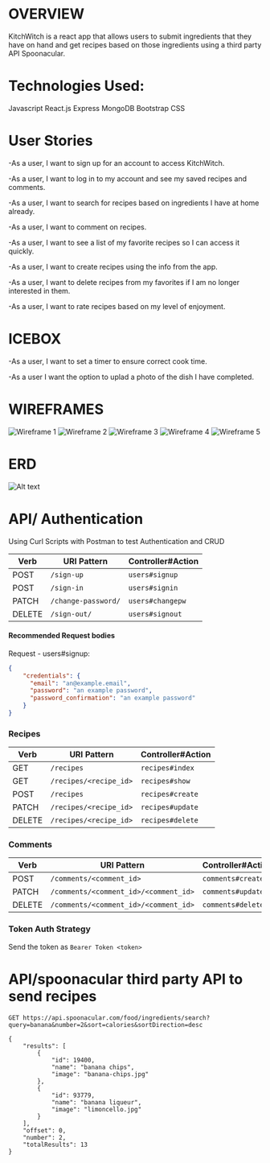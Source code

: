 # OVERVIEW
KitchWitch is a react app that allows users to submit ingredients that they have on hand and get recipes based on those ingredients using a third party API Spoonacular.

# Technologies Used:
Javascript 
React.js
Express
MongoDB
Bootstrap CSS

# User Stories

-As a user, I want to sign up for an account to access KitchWitch.

-As a user, I want to log in to my account and see my saved recipes and comments.

-As a user, I want to search for recipes based on ingredients I have at home already.

-As a user, I want to comment on recipes.

-As a user, I want to see a list of my favorite recipes so I can access it quickly.

-As a user, I want to create recipes using the info from the app.

-As a user, I want to delete recipes from my favorites if I am no longer interested in them.

-As a user, I want to rate recipes based on my level of enjoyment.

# ICEBOX

-As a user, I want to set a timer to ensure correct cook time.

-As a user I want the option to uplad a photo of the dish I have completed.

# WIREFRAMES
![Wireframe 1](app/images/WF1.jpg)
![Wireframe 2](app/images/WF%202.jpg)
![Wireframe 3](app/images/WF3.jpg)
![Wireframe 4](app/images/WF4.jpg)
![Wireframe 5](app/images/WF5.jpg)


# ERD

![Alt text](app/images/KW%20ERD.jpg)

# API/ Authentication


Using Curl Scripts with Postman to test Authentication and CRUD

| Verb   | URI Pattern            | Controller#Action |
|--------|------------------------|-------------------|
| POST   | `/sign-up`             | `users#signup`    |
| POST   | `/sign-in`             | `users#signin`    |
| PATCH  | `/change-password/` | `users#changepw`  |
| DELETE | `/sign-out/`        | `users#signout`   |

#### Recommended Request bodies 

Request - users#signup:

```json
{
    "credentials": {
      "email": "an@example.email",
      "password": "an example password",
      "password_confirmation": "an example password"
    }
}
```
### Recipes

| Verb   | URI Pattern            | Controller#Action |
|--------|------------------------|-------------------|
| GET   | `/recipes`             | `recipes#index`    |
| GET   | `/recipes/<recipe_id>`    | `recipes#show`    |
| POST   | `/recipes`             | `recipes#create`    |
| PATCH  | `/recipes/<recipe_id>` | `recipes#update`  |
| DELETE | `/recipes/<recipe_id>`        | `recipes#delete`   |

### Comments

| Verb   | URI Pattern            | Controller#Action |
|--------|------------------------|-------------------|
| POST   | `/comments/<comment_id>`             | `comments#create`    |
| PATCH  | `/comments/<comment_id>/<comment_id>` | `comments#update`  |
| DELETE | `/comments/<comment_id>/<comment_id>`        | `comments#delete`   |


### Token Auth Strategy

Send the token as `Bearer Token <token>`



# API/spoonacular third party API to send recipes
``````
GET https://api.spoonacular.com/food/ingredients/search?query=banana&number=2&sort=calories&sortDirection=desc

{
    "results": [
        {
            "id": 19400,
            "name": "banana chips",
            "image": "banana-chips.jpg"
        },
        {
            "id": 93779,
            "name": "banana liqueur",
            "image": "limoncello.jpg"
        }
    ],
    "offset": 0,
    "number": 2,
    "totalResults": 13
}
